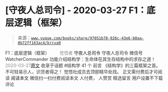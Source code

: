 # [守夜人总司令] - 2020-03-27 F1：底层逻辑（框架）

> 来源：[`www.yuque.com/books/share/97051b78-926c-43e6-b0aa-0b72ff163ac4/krcya0`](https://www.yuque.com/books/share/97051b78-926c-43e6-b0aa-0b72ff163ac4/krcya0)

<ne-p id="520f42f3293818f927861ebbd5b15da4_p_0" data-lake-id="520f42f3293818f927861ebbd5b15da4_p_0"><ne-text id="ue03c01f5" style="color: rgb(51, 51, 51);">F1：底层逻辑（框架）</ne-text></ne-p> <ne-p id="dbe2e5ab8f89594e08154826706b030a" data-lake-id="dbe2e5ab8f89594e08154826706b030a"><ne-text id="u0a6deb85" ne-fontsize="12" style="color: rgb(255, 255, 255);">原创</ne-text><ne-text id="u362532a9" style="color: rgb(140, 140, 140);">觉悟者</ne-text> <ne-text id="uf7f69f51" ne-fontsize="14">守夜人总司令</ne-text></ne-p> <ne-p id="8380c52e9553e1d9b61d35a5b8ae706c" data-lake-id="8380c52e9553e1d9b61d35a5b8ae706c"><ne-text id="ud6168d38" ne-fontsize="14" ne-bold="true" style="color: rgb(51, 51, 51);">守夜人总司令</ne-text></ne-p> <ne-p id="3fdfa69df82554ee2208f6d37bf28a2e" data-lake-id="3fdfa69df82554ee2208f6d37bf28a2e"><ne-text id="ubd7254f0" ne-fontsize="14" style="color: rgb(51, 51, 51);">微信号</ne-text><ne-text id="ua9376f3a" ne-fontsize="14" style="color: rgb(51, 51, 51);">WatcherCommander</ne-text></ne-p> <ne-p id="e3cdf206b88cd556a6c234d3c993c25b" data-lake-id="e3cdf206b88cd556a6c234d3c993c25b"><ne-text id="uce579047" ne-fontsize="14" style="color: rgb(51, 51, 51);">功能介绍</ne-text><ne-text id="u0e94bc16" ne-fontsize="14" style="color: rgb(51, 51, 51);">结构学：生命体在其生存结构中的求存之道！</ne-text></ne-p> <ne-p id="37809e9506871f4f1c923f7f76ed412b" data-lake-id="37809e9506871f4f1c923f7f76ed412b"><ne-text id="u71c27455" style="color: rgb(140, 140, 140);">2020-03-27</ne-text>[<ne-text id="uc0f65d44" ne-fontsize="14">原文</ne-text>](https://mp.weixin.qq.com/s?__biz=MzAxNDk1NjI2Mw==&mid=2247485072&idx=1&sn=83d919c9e3bf71d25978a97c8d4c8aa6&chksm=9b8a2518acfdac0ea8a0f84382cc7c0a26d1ac3664d76c6365aee67ac4ebcac1bf280c060249&scene=27#wechat_redirect&cpage=251)</ne-p> <ne-p id="66a27f9374915e3a320c8c1b20fd8609" data-lake-id="66a27f9374915e3a320c8c1b20fd8609"><ne-text id="u1e6d9118" style="color: rgb(51, 51, 51);">收录于话题</ne-text></ne-p> <ne-p id="0ee9d7845f1d413614b6f7d0f3d6a4ce" data-lake-id="0ee9d7845f1d413614b6f7d0f3d6a4ce"><ne-text id="u2a3bd520" style="color: rgb(51, 51, 51);">#结构学</ne-text></ne-p> <ne-p id="b3026face1799ff745aef765057a5ae3" data-lake-id="b3026face1799ff745aef765057a5ae3"><ne-text id="uae1f3bfc" style="color: rgb(51, 51, 51);">41 个</ne-text></ne-p> <ne-p id="c10ece3dbf3e24dff4c4061fc039a654" data-lake-id="c10ece3dbf3e24dff4c4061fc039a654"><ne-text id="u52b5c9c7" style="color: rgb(51, 51, 51);">前言</ne-text></ne-p> <ne-p id="4264896c70ba6a3a9a2570ce81715d4a" data-lake-id="4264896c70ba6a3a9a2570ce81715d4a"><ne-text id="u6a8bbc69" style="color: rgb(51, 51, 51);">《结构学》的三篇框架之首。</ne-text></ne-p> <ne-p id="c95c266fdce188b8587f70573c5c95f6" data-lake-id="c95c266fdce188b8587f70573c5c95f6"><ne-text id="ufb420f81" style="color: rgb(51, 51, 51);">不可轻易示人，识货者得之！</ne-text></ne-p> <ne-p id="322241af589a2ee77e31281b3330fc92" data-lake-id="322241af589a2ee77e31281b3330fc92"><ne-text id="u51a42c0c" style="color: rgb(51, 51, 51);">觉悟社成员去顶部精华处找。</ne-text></ne-p> <ne-p id="a9a3b258c0512aa9538b6c4040bcd523" data-lake-id="a9a3b258c0512aa9538b6c4040bcd523" ne-alignment="center"><ne-text id="u4c78139c" style="color: rgb(51, 51, 51);">正文需付费后才可阅读</ne-text></ne-p> <ne-p id="9fa98d1ca62581fafd1dc67cf658ef3b" data-lake-id="9fa98d1ca62581fafd1dc67cf658ef3b" ne-alignment="center"><ne-text id="u233bb79c">阅读本文</ne-text></ne-p> <ne-p id="ecc8335025ae8d37598fd7b12856730e" data-lake-id="ecc8335025ae8d37598fd7b12856730e" ne-alignment="center"><ne-text id="u67811dcd" style="color: rgb(51, 51, 51);">微信扫一扫付费阅读本文</ne-text></ne-p> <ne-p id="56b852f370d6b7f9aa82a16085490759" data-lake-id="56b852f370d6b7f9aa82a16085490759" ne-alignment="center"><ne-text id="ub0338c4f" style="color: rgb(51, 51, 51);">人付费</ne-text><ne-text id="ud02fd358" ne-fontsize="13" style="color: rgb(51, 51, 51);">， 人赞赏</ne-text></ne-p> <ne-h3 id="HmWrA" data-lake-id="HmWrA"><ne-heading-ext><ne-heading-anchor></ne-heading-anchor><ne-heading-fold></ne-heading-fold></ne-heading-ext><ne-heading-content><ne-text id="ubc47b7b3" ne-fontsize="16" style="color: rgb(51, 51, 51);">精选留言</ne-text></ne-heading-content></ne-h3> <ne-p id="73f08cac921bfcd35cf25edb74c3b692" data-lake-id="73f08cac921bfcd35cf25edb74c3b692"><ne-text id="u67d0f42d" style="color: rgb(51, 51, 51);">用户设置不下载评论</ne-text></ne-p>
